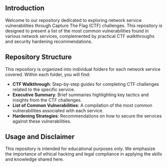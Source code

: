 ## Introduction
  Welcome to our repository dedicated to exploring network service vulnerabilities through Capture The Flag (CTF) challenges. This repository is designed to present a list of the most common vulnerabilities found in various network services, complemented by practical CTF walkthroughs and security hardening recommendations.

## Repository Structure
  This repository is organized into individual folders for each network service covered. Within each folder, you will find:
- **CTF Walkthrough**: Step-by-step guides for completing CTF challenges related to the specific service.
- **Executive Summary**: Brief summaries highlighting key tactics and insights from the CTF challenges.
- **List of Common Vulnerabilities**: A compilation of the most common vulnerabilities associated with each service.
- **Hardening Strategies**: Recommendations on how to secure the services against these vulnerabilities.

## Usage and Disclaimer
  This repository is intended for educational purposes only. We emphasize the importance of ethical hacking and legal compliance in applying the skills and knowledge shared here.


